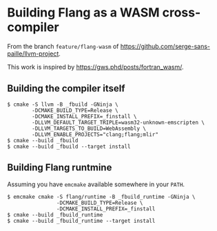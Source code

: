 # Building Flang as a WASM cross-compiler

From the branch ``feature/flang-wasm`` of
https://github.com/serge-sans-paille/llvm-project.

This work is inspired by https://gws.phd/posts/fortran_wasm/.

## Building the compiler itself

```
$ cmake -S llvm -B _fbuild -GNinja \
        -DCMAKE_BUILD_TYPE=Release \
        -DCMAKE_INSTALL_PREFIX=_finstall \
        -DLLVM_DEFAULT_TARGET_TRIPLE=wasm32-unknown-emscripten \
        -DLLVM_TARGETS_TO_BUILD=WebAssembly \
        -DLLVM_ENABLE_PROJECTS="clang;flang;mlir"
$ cmake --build _fbuild
$ cmake --build _fbuild --target install
```

## Building Flang runtmine

Assuming you have ``emcmake`` available somewhere in your ``PATH``.

```
$ emcmake cmake -S flang/runtime -B _fbuild_runtime -GNinja \
                -DCMAKE_BUILD_TYPE=Release \
                -DCMAKE_INSTALL_PREFIX=_finstall
$ cmake --build _fbuild_runtime
$ cmake --build _fbuild_runtime --target install
```
